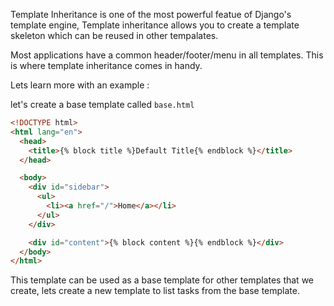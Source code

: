 Template Inheritance is one of the most powerful featue of Django's template engine, Template inheritance allows you to create a template skeleton which can be reused in other tempalates.

Most applications have a common header/footer/menu in all templates. This is where template inheritance comes in handy.

Lets learn more with an example :

let's create a base template called `base.html`

```html
<!DOCTYPE html>
<html lang="en">
  <head>
    <title>{% block title %}Default Title{% endblock %}</title>
  </head>

  <body>
    <div id="sidebar">
      <ul>
        <li><a href="/">Home</a></li>
      </ul>
    </div>

    <div id="content">{% block content %}{% endblock %}</div>
  </body>
</html>
```

This template can be used as a base template for other templates that we create, lets create a new template to list tasks from the base template.

```html

```
